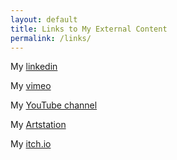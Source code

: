 ```yaml
---
layout: default
title: Links to My External Content
permalink: /links/
---
```


My [linkedin](https://www.linkedin.com/in/dryan-animations/)

My [vimeo](https://vimeo.com/firecirclegamesanimation)

My [YouTube channel](https://youtube.com/@firecirclegamesanimation)

My [Artstation](https://dmryan.artstation.com/)

My [itch.io](https://deranreizer.itch.io/)
